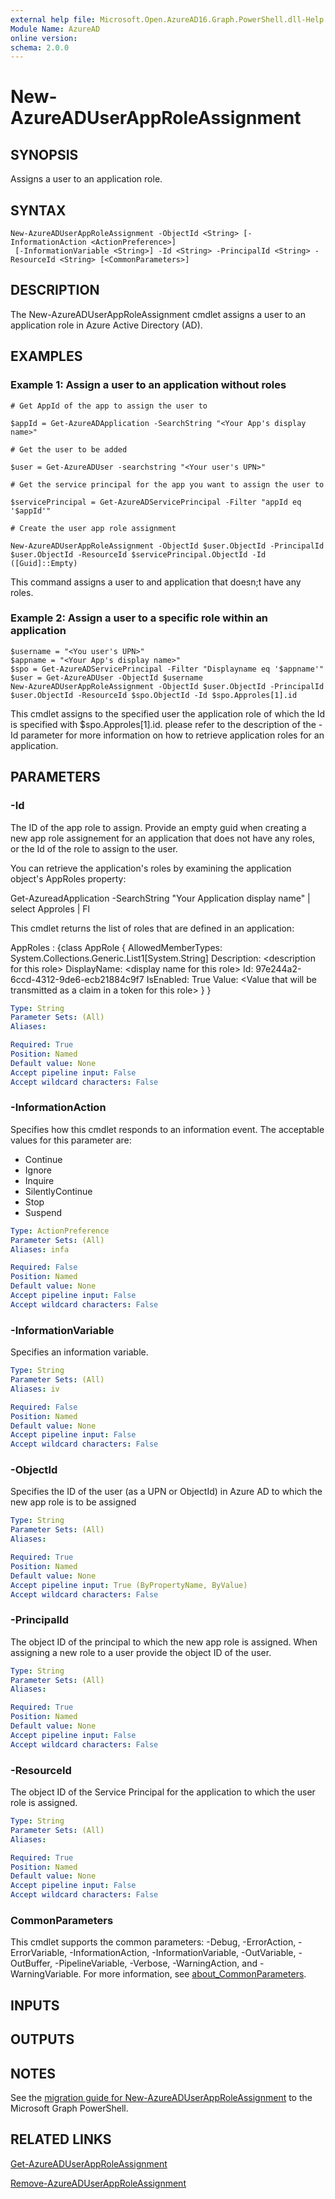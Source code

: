 ```yaml
---
external help file: Microsoft.Open.AzureAD16.Graph.PowerShell.dll-Help.xml
Module Name: AzureAD
online version:
schema: 2.0.0
---
```


# New-AzureADUserAppRoleAssignment

## SYNOPSIS
Assigns a user to an application role.

## SYNTAX

```
New-AzureADUserAppRoleAssignment -ObjectId <String> [-InformationAction <ActionPreference>]
 [-InformationVariable <String>] -Id <String> -PrincipalId <String> -ResourceId <String> [<CommonParameters>]
```

## DESCRIPTION
The New-AzureADUserAppRoleAssignment cmdlet assigns a user to an application role in Azure Active Directory (AD).

## EXAMPLES

### Example 1: Assign a user to an application without roles
```
# Get AppId of the app to assign the user to

$appId = Get-AzureADApplication -SearchString "<Your App's display name>"

# Get the user to be added

$user = Get-AzureADUser -searchstring "<Your user's UPN>"

# Get the service principal for the app you want to assign the user to

$servicePrincipal = Get-AzureADServicePrincipal -Filter "appId eq '$appId'"

# Create the user app role assignment

New-AzureADUserAppRoleAssignment -ObjectId $user.ObjectId -PrincipalId $user.ObjectId -ResourceId $servicePrincipal.ObjectId -Id ([Guid]::Empty)
```

This command assigns a user to and application that doesn;t have any roles.

### Example 2: Assign a user to a specific role within an application
```
$username = "<You user's UPN>"
$appname = "<Your App's display name>"
$spo = Get-AzureADServicePrincipal -Filter "Displayname eq '$appname'"
$user = Get-AzureADUser -ObjectId $username
New-AzureADUserAppRoleAssignment -ObjectId $user.ObjectId -PrincipalId $user.ObjectId -ResourceId $spo.ObjectId -Id $spo.Approles[1].id
```

This cmdlet assigns to the specified user the application role of which the Id is specified with $spo.Approles\[1\].id.
please refer to the description of the -Id parameter for more information on how to retrieve application roles for an application.

## PARAMETERS

### -Id
The ID of the app role to assign.
Provide an empty guid when creating a new app role assignement for an application that does not have any roles, or the Id of the role to assign to the user.

You can retrieve the application's roles by examining the application object's AppRoles property:

Get-AzureadApplication -SearchString "Your Application display name" | select Approles | Fl

This cmdlet returns the list of roles that are defined in an application:

AppRoles : {class AppRole {              AllowedMemberTypes: System.Collections.Generic.List1\[System.String\]              Description: \<description for this role\>              DisplayName: \<display name for this role\>              Id: 97e244a2-6ccd-4312-9de6-ecb21884c9f7              IsEnabled: True              Value: \<Value that will be transmitted as a claim in a token for this role\>            }            }

```yaml
Type: String
Parameter Sets: (All)
Aliases:

Required: True
Position: Named
Default value: None
Accept pipeline input: False
Accept wildcard characters: False
```

### -InformationAction
Specifies how this cmdlet responds to an information event.
The acceptable values for this parameter are:

- Continue
- Ignore
- Inquire
- SilentlyContinue
- Stop
- Suspend

```yaml
Type: ActionPreference
Parameter Sets: (All)
Aliases: infa

Required: False
Position: Named
Default value: None
Accept pipeline input: False
Accept wildcard characters: False
```

### -InformationVariable
Specifies an information variable.

```yaml
Type: String
Parameter Sets: (All)
Aliases: iv

Required: False
Position: Named
Default value: None
Accept pipeline input: False
Accept wildcard characters: False
```

### -ObjectId
Specifies the ID of the user (as a UPN or ObjectId) in Azure AD to which the new app role is to be assigned

```yaml
Type: String
Parameter Sets: (All)
Aliases:

Required: True
Position: Named
Default value: None
Accept pipeline input: True (ByPropertyName, ByValue)
Accept wildcard characters: False
```

### -PrincipalId
The object ID of the principal to which the new app role is assigned.
When assigning a new role to a user provide the object ID of the user.

```yaml
Type: String
Parameter Sets: (All)
Aliases:

Required: True
Position: Named
Default value: None
Accept pipeline input: False
Accept wildcard characters: False
```

### -ResourceId
The object ID of the Service Principal for the application to which the user role is assigned.

```yaml
Type: String
Parameter Sets: (All)
Aliases:

Required: True
Position: Named
Default value: None
Accept pipeline input: False
Accept wildcard characters: False
```

### CommonParameters
This cmdlet supports the common parameters: -Debug, -ErrorAction, -ErrorVariable, -InformationAction, -InformationVariable, -OutVariable, -OutBuffer, -PipelineVariable, -Verbose, -WarningAction, and -WarningVariable. For more information, see [about_CommonParameters](http://go.microsoft.com/fwlink/?LinkID=113216).

## INPUTS

## OUTPUTS

## NOTES

See the [migration guide for New-AzureADUserAppRoleAssignment](./migrate/New-AzureADUserAppRoleAssignment.md) to the Microsoft Graph PowerShell.

## RELATED LINKS

[Get-AzureADUserAppRoleAssignment](Get-AzureADUserAppRoleAssignment.md)

[Remove-AzureADUserAppRoleAssignment](Remove-AzureADUserAppRoleAssignment.md)

